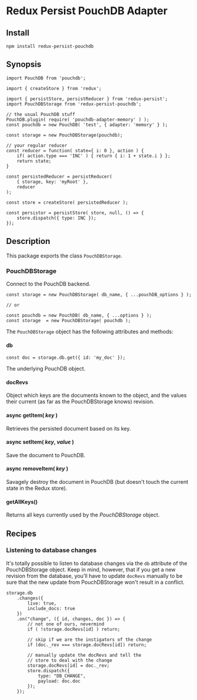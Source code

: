 # Redux Persist PouchDB Adapter

## Install

    npm install redux-persist-pouchdb

## Synopsis

    import PouchDB from 'pouchdb';

    import { createStore } from 'redux';

    import { persistStore, persistReducer } from 'redux-persist';
    import PouchDBStorage from 'redux-persist-pouchdb';

    // the usual PouchDB stuff
    PouchDB.plugin( require( 'pouchdb-adapter-memory' ) );
    const pouchdb = new PouchDB( 'test', { adapter: 'memory' } );

    const storage = new PouchDBStorage(pouchdb);

    // your regular reducer
    const reducer = function( state={ i: 0 }, action ) {
        if( action.type === 'INC' ) { return { i: 1 + state.i } };
        return state;
    }

    const persistedReducer = persistReducer(
        { storage, key: 'myRoot' },
        reducer
    );

    const store = createStore( persistedReducer );

    const persistor = persistStore( store, null, () => {
        store.dispatch({ type: INC });
    });

## Description

This package exports the class `PouchDBStorage`.

### PouchDBStorage

Connect to the PouchDB backend.

    const storage = new PouchDBStorage( db_name, { ...pouchDB_options } );

    // or

    const pouchdb = new PouchDB( db_name, { ...options } );
    const storage  = new PouchDBStorage( pouchdb );

The `PouchDBStorage` object has the following attributes and methods:

#### db

    const doc = storage.db.get({ id: 'my_doc' });

The underlying PouchDB object.

#### docRevs

Object which keys are the documents known to the object, and the values their
current (as far as the PouchDBStorage knows) revision.

#### async getItem( _key_ )

Retrieves the persisted document based on its key.

#### async setItem( _key_, _value_ )

Save the document to PouchDB.

#### async removeItem( _key_ )

Savagely destroy the document in PouchDB (but doesn't
touch the current state in the Redux store).

#### getAllKeys()

Returns all keys currently used by the _PouchDBStorage_ object.

## Recipes

### Listening to database changes

It's totally possible to listen to database changes via the
`db` attribute of the PouchDBStorage object. Keep in mind, however,
that if you get a new revision from the database, you'll have to
update `docRevs` manually to be sure that the new update from
PouchDBStorage won't result in a conflict.

```
storage.db
    .changes({
        live: true,
        include_docs: true
    })
    .on("change", ({ id, changes, doc }) => {
        // not one of ours, nevermind
        if ( !storage.docRevs[id] ) return;

        // skip if we are the instigators of the change
        if (doc._rev === storage.docRevs[id]) return;

        // manually update the docRevs and tell the
        // store to deal with the change
        storage.docRevs[id] = doc._rev;
        store.dispatch({
            type: "DB_CHANGE",
            payload: doc.doc
        });
    });
```
